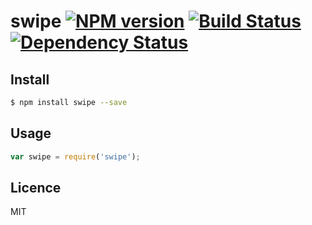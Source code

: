 # swipe [![NPM version](https://badge.fury.io/js/swipe.svg)](http://badge.fury.io/js/swipe) [![Build Status](https://travis-ci.org/iosj/swipe.svg?branch=master)](https://travis-ci.org/iosj/swipe) [![Dependency Status](https://gemnasium.com/iosj/swipe.svg)](https://gemnasium.com/iosj/swipe)

<!-- description -->

## Install

```bash
$ npm install swipe --save
```

## Usage

```js
var swipe = require('swipe');
```

## Licence

MIT
<!-- do not want to make nodeinit to complicated, you can edit this whenever you want. -->